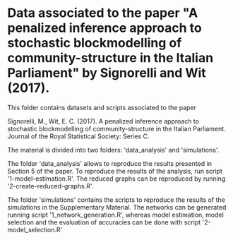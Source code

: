 # Data associated to the paper "A penalized inference approach to stochastic blockmodelling of community-structure in the Italian Parliament" by Signorelli and Wit (2017).

This folder contains datasets and scripts associated to the paper

Signorelli, M., Wit, E. C. (2017). A penalized inference approach to stochastic blockmodelling of community-structure in the Italian Parliament. Journal of the Royal Statistical Society: Series C.

The material is divided into two folders: 'data_analysis' and 'simulations'.

The folder 'data_analysis' allows to reproduce the results presented in Section 5 of the paper. To reproduce the results of the analysis, run script '1-model-estimation.R'. The reduced graphs can be reproduced by running '2-create-reduced-graphs.R'.

The folder 'simulations' contains the scripts to reproduce the results of the simulations in the Supplementary Material. The networks can be generated running script '1_network_generation.R', whereas model estimation, model selection and the evaluation of accuracies can be done with script '2-model_selection.R'
